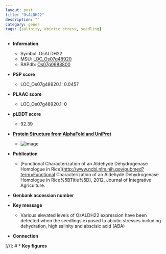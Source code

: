 ```yaml
---
layout: post
title: "OsALDH22"
description: ""
category: genes
tags: [salinity, abiotic stress, seedling]
---
```


* **Information**  
    + Symbol: OsALDH22  
    + MSU: [LOC_Os07g48920](http://rice.plantbiology.msu.edu/cgi-bin/ORF_infopage.cgi?orf=LOC_Os07g48920)  
    + RAPdb: [Os07g0688800](http://rapdb.dna.affrc.go.jp/viewer/gbrowse_details/irgsp1?name=Os07g0688800)  

* **PSP score**  
    + LOC_Os07g48920.1: 0.0457 

* **PLAAC score**  
    + LOC_Os07g48920.1: 0 

* **pLDDT score**
    + 92.39

* **[Protein Structure from AlphaFold and UniProt](https://www.uniprot.org/uniprotkb/Q8H5F0/entry#structure)**
    + ![image](https://ricepsp.github.io/images/Q8/AF-Q8H5F0-F1.png)

* **Publication**  
    + [Functional Characterization of an Aldehyde Dehydrogenase Homologue in Rice](http://www.ncbi.nlm.nih.gov/pubmed?term=Functional Characterization of an Aldehyde Dehydrogenase Homologue in Rice%5BTitle%5D), 2012, Journal of Integrative Agriculture.

* **Genbank accession number**  

* **Key message**  
    + Various elevated levels of OsALDH22 expression have been detected when the seedlings exposed to abiotic stresses including dehydration, high salinity and abscisic acid (ABA)

* **Connection**  

[//]: # * **Key figures**  


